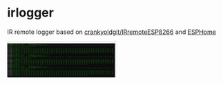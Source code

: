 # irlogger
IR remote logger based on [crankyoldgit/IRremoteESP8266](https://github.com/crankyoldgit/IRremoteESP8266) and [ESPHome](https://github.com/esphome/esphome)
<p><a href="./img/logs.jpg?raw=true"><img src="./img/logs.jpg?raw=true" height="50%" width="50%"></a></p>
